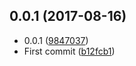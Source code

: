 <a name="0.0.1"></a>
## 0.0.1 (2017-08-16)

* 0.0.1 ([9847037](https://github.com/wessberg/pathutil/commit/9847037))
* First commit ([b12fcb1](https://github.com/wessberg/pathutil/commit/b12fcb1))



